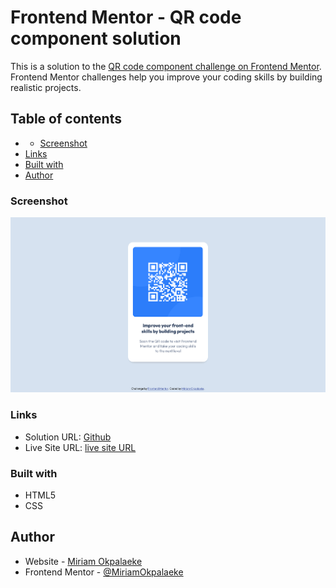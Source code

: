 # Frontend Mentor - QR code component solution

This is a solution to the [QR code component challenge on Frontend Mentor](https://www.frontendmentor.io/challenges/qr-code-component-iux_sIO_H). Frontend Mentor challenges help you improve your coding skills by building realistic projects.

## Table of contents

- - [Screenshot](#screenshot)
- [Links](#links)
- [Built with](#built-with)
- [Author](#author)

### Screenshot

![Screenshot](images/Screenshot%202023-01-20%20at%2012-44-10%20Frontend%20Mentor%20QR%20code%20component.png)

### Links

- Solution URL: [Github](https://github.com/MiriamOkpalaeke/QR-code-challenge)
- Live Site URL: [live site URL ](https://frontend-mentor-qr-code-challenge.netlify.app/)

### Built with

- HTML5
- CSS

## Author

- Website - [Miriam Okpalaeke](https://frontend-mentor-qr-code-challenge.netlify.app/)
- Frontend Mentor - [@MiriamOkpalaeke](https://www.frontendmentor.io/profile/MiriamOkpalaeke)
